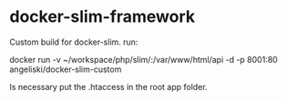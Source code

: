 # docker-slim-framework


Custom build for docker-slim.
run:

docker run -v ~/workspace/php/slim/:/var/www/html/api -d -p 8001:80 angeliski/docker-slim-custom

Is necessary put the .htaccess in the root app folder.
